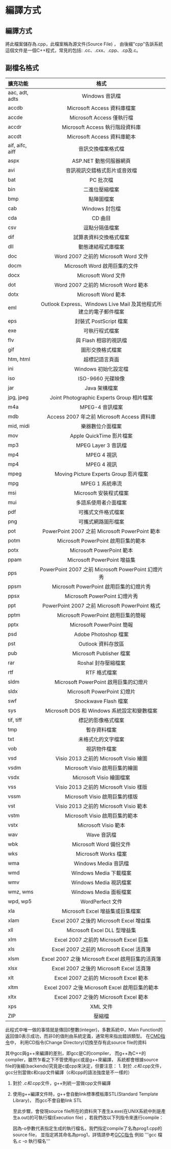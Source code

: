# 編譯方式

## 編譯方式

將此檔案儲存為.cpp，此檔案稱為源文件\(Source File\) ， 由後綴"cpp"告訴系統這個文件是一個C++程式，常見的包括: .cc、.cxx、.cpp、.cp及.c。

## 副檔名格式

| 擴充功能 | 格式 |
| :--- | :---: |
| aac, adt, adts | Windows 音訊檔 |
| accdb | Microsoft Access 資料庫檔案 |
| accde | Microsoft Access 僅執行檔 |
| accdr | Microsoft Access 執行階段資料庫 |
| accdt | Microsoft Access 資料庫範本 |
| aif, aifc, aiff | 音訊交換檔案格式檔 |
| aspx | ASP.NET 動態伺服器網頁 |
| avi | 音訊視訊交錯格式影片或音效檔 |
| bat | PC 批次檔 |
| bin | 二進位壓縮檔案 |
| bmp | 點陣圖檔案 |
| cab | Windows 封包檔 |
| cda | CD 曲目 |
| csv | 逗點分隔值檔案 |
| dif | 試算表資料交換格式檔案 |
| dll | 動態連結程式庫檔案 |
| doc | Word 2007 之前的 Microsoft Word 文件 |
| docm | Microsoft Word 啟用巨集的文件 |
| docx | Microsoft Word 文件 |
| dot | Word 2007 之前的 Microsoft Word 範本 |
| dotx | Microsoft Word 範本 |
| eml | Outlook Express、Windows Live Mail 及其他程式所建立的電子郵件檔案 |
| eps | 封裝式 PostScript 檔案 |
| exe | 可執行程式檔案 |
| flv | 與 Flash 相容的視訊檔 |
| gif | 圖形交換格式檔案 |
| htm, html | 超標記語言頁面 |
| ini | Windows 初始化設定檔 |
| iso | ISO-9660 光碟映像 |
| jar | Java 架構檔案 |
| jpg, jpeg | Joint Photographic Experts Group 相片檔案 |
| m4a | MPEG-4 音訊檔案 |
| mdb | Access 2007 年之前 Microsoft Access 資料庫 |
| mid, midi | 樂器數位介面檔案 |
| mov | Apple QuickTime 影片檔案 |
| mp3 | MPEG Layer 3 音訊檔 |
| mp4 | MPEG 4 視訊 |
| mp4 | MPEG 4 視訊 |
| mpeg | Moving Picture Experts Group 影片檔案 |
| mpg | MPEG 1 系統串流 |
| msi | Microsoft 安裝程式檔案 |
| mui | 多語系使用者介面檔案 |
| pdf | 可攜式文件格式檔案 |
| png | 可攜式網路圖形檔案 |
| pot | PowerPoint 2007 之前 Microsoft PowerPoint 範本 |
| potm | Microsoft PowerPoint 啟用巨集的範本 |
| potx | Microsoft PowerPoint 範本 |
| ppam | Microsoft PowerPoint 增益集 |
| pps | PowerPoint 2007 之前 Microsoft PowerPoint 幻燈片秀 |
| ppsm | Microsoft PowerPoint 啟用巨集的幻燈片秀 |
| ppsx | Microsoft PowerPoint 幻燈片秀 |
| ppt | PowerPoint 2007 之前 Microsoft PowerPoint 格式 |
| pptm | Microsoft PowerPoint 啟用巨集的簡報 |
| pptx | Microsoft PowerPoint 簡報 |
| psd | Adobe Photoshop 檔案 |
| pst | Outlook 資料存放區 |
| pub | Microsoft Publisher 檔案 |
| rar | Roshal 封存壓縮檔案 |
| rtf | RTF 格式檔案 |
| sldm | Microsoft PowerPoint 啟用巨集的幻燈片 |
| sldx | Microsoft PowerPoint 幻燈片 |
| swf | Shockwave Flash 檔案 |
| sys |     Microsoft DOS 和 Windows 系統設定和變數檔案 |
| tif, tiff | 標記的影像格式檔案  |
| tmp | 暫存資料檔案 |
| txt |  未格式化的文字檔案 |
| vob | 視訊物件檔案 |
| vsd | Visio 2013 之前的 Microsoft Visio 繪圖 |
| vsdm | Microsoft Visio 啟用巨集的繪圖 |
| vsdx | Microsoft Visio 繪圖檔案 |
| vss | Visio 2013 之前的 Microsoft Visio 樣版 |
| vssm | Microsoft Visio 啟用巨集的樣版 |
| vst | Visio 2013 之前的 Microsoft Visio 範本 |
| vstm | Microsoft Visio 啟用巨集的範本 |
| vstx | Microsoft Visio 範本 |
| wav | Wave 音訊檔 |
| wbk | Microsoft Word 備份文件 |
| wks | Microsoft Works 檔案 |
| wma | Windows Media 音訊檔 |
| wmd | Windows Media 下載檔案 |
| wmv | Windows Media 視訊檔案 |
| wmz, wms | Windows Media 面板檔案 |
| wpd, wp5 | WordPerfect 文件 |
| xla | Microsoft Excel 增益集或巨集檔案 |
| xlam | Excel 2007 之後的 Microsoft Excel 增益集 |
| xll | Microsoft Excel DLL 型增益集 |
| xlm | Excel 2007 之前的 Microsoft Excel 巨集 |
| xls | Excel 2007 之前的 Microsoft Excel 活頁簿 |
| xlsm | Excel 2007 之後 Microsoft Excel 啟用巨集的活頁簿 |
| xlsx | Excel 2007 之後的 Microsoft Excel 活頁簿 |
| xlt | Excel 2007 之前的 Microsoft Excel 範本 |
| xltm | Excel 2007 之後 Microsoft Excel 啟用巨集的範本 |
| xltx | Excel 2007 之後的 Microsoft Excel 範本 |
| xps | XML 文件 |
| ZIP | 壓縮檔 |

此程式中唯一做的事情就是傳回0整數\(integer\)，多數系統中，Main Function的返回值0表示成功，而非0的值則由系統定義，通常用來指出錯誤類型。 在[CMD指令](https://edisonx.pixnet.net/blog/post/57090736-%5Bcmd%5D-%E7%9B%AE%E9%8C%84%E8%88%87%E6%AA%94%E6%A1%88%E7%AE%A1%E7%90%86%E5%B8%B8%E7%94%A8%E6%8C%87%E4%BB%A4)中， 利用CD指令\(Change Directory\)切換至存有此source file的資料

其中gcc與g++來編譯的差別，即gcc是C的compiler， 而g++為C++的compiler，雖然乍看之下不管使用gcc或是g++來編譯， 系統都會根據source file的後綴\(backends\)究竟是c或cpp來決定，但要注意： 1. 對於 _.c和_.cpp文件，gcc分別當做c和cpp文件編譯（c和cpp的語法強度是不一樣的）

1. 對於 _.c和_.cpp文件，g++則統一當做cpp文件編譯
2. 使用g++編譯文件時，g++會自動link標準模板庫STL\(Standard Template Library\)， 而gcc不會自動link STL

   至此步驟，會發現source file所在的資料夾下產生a.exe\(在UNIX系統中則是產生a.out\)的可執行檔\(Execution file\) ，若我們改以下列指令來進行compile：

   因為-o參數代表指定生成的執行檔名，我們指定compile了名為prog1.cpp的source file， 並指定將其命名為prog1，詳情請參考[GCC指令](https://jyhshin.pixnet.net/blog/post/26588012-gcc-%E5%8F%83%E6%95%B8-%E5%82%99%E8%A8%BB) 例如 '''gcc 檔名.c -o 執行檔名'''

